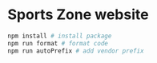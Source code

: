 # Sports Zone website

```bash
npm install # install package
npm run format # format code
npm run autoPrefix # add vendor prefix
```
